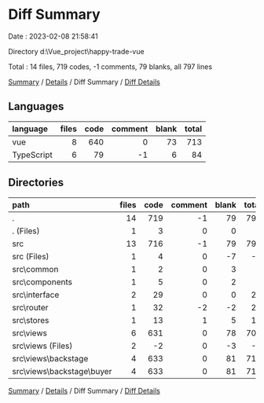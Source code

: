# Diff Summary

Date : 2023-02-08 21:58:41

Directory d:\\Vue_project\\happy-trade-vue

Total : 14 files,  719 codes, -1 comments, 79 blanks, all 797 lines

[Summary](results.md) / [Details](details.md) / Diff Summary / [Diff Details](diff-details.md)

## Languages
| language | files | code | comment | blank | total |
| :--- | ---: | ---: | ---: | ---: | ---: |
| vue | 8 | 640 | 0 | 73 | 713 |
| TypeScript | 6 | 79 | -1 | 6 | 84 |

## Directories
| path | files | code | comment | blank | total |
| :--- | ---: | ---: | ---: | ---: | ---: |
| . | 14 | 719 | -1 | 79 | 797 |
| . (Files) | 1 | 3 | 0 | 0 | 3 |
| src | 13 | 716 | -1 | 79 | 794 |
| src (Files) | 1 | 4 | 0 | -7 | -3 |
| src\\common | 1 | 2 | 0 | 3 | 5 |
| src\\components | 1 | 5 | 0 | 2 | 7 |
| src\\interface | 2 | 29 | 0 | 0 | 29 |
| src\\router | 1 | 32 | -2 | -2 | 28 |
| src\\stores | 1 | 13 | 1 | 5 | 19 |
| src\\views | 6 | 631 | 0 | 78 | 709 |
| src\\views (Files) | 2 | -2 | 0 | -3 | -5 |
| src\\views\\backstage | 4 | 633 | 0 | 81 | 714 |
| src\\views\\backstage\\buyer | 4 | 633 | 0 | 81 | 714 |

[Summary](results.md) / [Details](details.md) / Diff Summary / [Diff Details](diff-details.md)